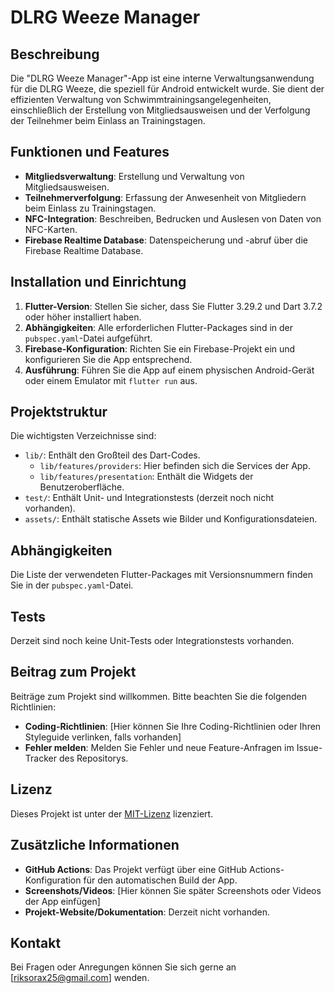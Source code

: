 # DLRG Weeze Manager

## Beschreibung

Die "DLRG Weeze Manager"-App ist eine interne Verwaltungsanwendung für die DLRG Weeze, die speziell für Android entwickelt wurde. Sie dient der effizienten Verwaltung von Schwimmtrainingsangelegenheiten, einschließlich der Erstellung von Mitgliedsausweisen und der Verfolgung der Teilnehmer beim Einlass an Trainingstagen.

## Funktionen und Features

* **Mitgliedsverwaltung**: Erstellung und Verwaltung von Mitgliedsausweisen.
* **Teilnehmerverfolgung**: Erfassung der Anwesenheit von Mitgliedern beim Einlass zu Trainingstagen.
* **NFC-Integration**: Beschreiben, Bedrucken und Auslesen von Daten von NFC-Karten.
* **Firebase Realtime Database**: Datenspeicherung und -abruf über die Firebase Realtime Database.

## Installation und Einrichtung

1.  **Flutter-Version**: Stellen Sie sicher, dass Sie Flutter 3.29.2 und Dart 3.7.2 oder höher installiert haben.
2.  **Abhängigkeiten**: Alle erforderlichen Flutter-Packages sind in der `pubspec.yaml`-Datei aufgeführt.
3.  **Firebase-Konfiguration**: Richten Sie ein Firebase-Projekt ein und konfigurieren Sie die App entsprechend.
4.  **Ausführung**: Führen Sie die App auf einem physischen Android-Gerät oder einem Emulator mit `flutter run` aus.

## Projektstruktur

Die wichtigsten Verzeichnisse sind:

* `lib/`: Enthält den Großteil des Dart-Codes.
    * `lib/features/providers`: Hier befinden sich die Services der App.
    * `lib/features/presentation`: Enthält die Widgets der Benutzeroberfläche.
* `test/`: Enthält Unit- und Integrationstests (derzeit noch nicht vorhanden).
* `assets/`: Enthält statische Assets wie Bilder und Konfigurationsdateien.

## Abhängigkeiten

Die Liste der verwendeten Flutter-Packages mit Versionsnummern finden Sie in der `pubspec.yaml`-Datei.

## Tests

Derzeit sind noch keine Unit-Tests oder Integrationstests vorhanden.

## Beitrag zum Projekt

Beiträge zum Projekt sind willkommen. Bitte beachten Sie die folgenden Richtlinien:

* **Coding-Richtlinien**: [Hier können Sie Ihre Coding-Richtlinien oder Ihren Styleguide verlinken, falls vorhanden]
* **Fehler melden**: Melden Sie Fehler und neue Feature-Anfragen im Issue-Tracker des Repositorys.

## Lizenz

Dieses Projekt ist unter der [MIT-Lizenz](https://opensource.org/licenses/MIT) lizenziert.

## Zusätzliche Informationen

* **GitHub Actions**: Das Projekt verfügt über eine GitHub Actions-Konfiguration für den automatischen Build der App.
* **Screenshots/Videos**: [Hier können Sie später Screenshots oder Videos der App einfügen]
* **Projekt-Website/Dokumentation**: Derzeit nicht vorhanden.

## Kontakt

Bei Fragen oder Anregungen können Sie sich gerne an [riksorax25@gmail.com] wenden.
